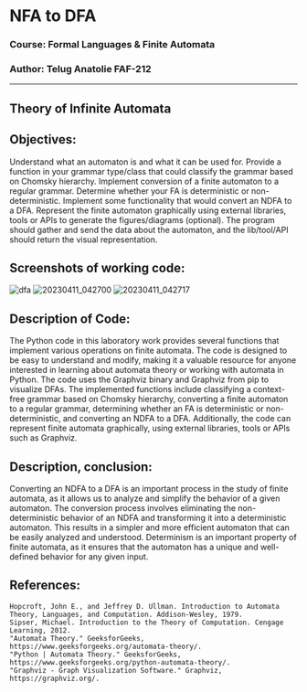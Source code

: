 # NFA to DFA
### Course: Formal Languages & Finite Automata
### Author: Telug Anatolie FAF-212
----

## Theory of Infinite Automata
## Objectives:
Understand what an automaton is and what it can be used for.
Provide a function in your grammar type/class that could classify the grammar based on Chomsky hierarchy.
Implement conversion of a finite automaton to a regular grammar.
Determine whether your FA is deterministic or non-deterministic.
Implement some functionality that would convert an NDFA to a DFA.
Represent the finite automaton graphically using external libraries, tools or APIs to generate the figures/diagrams (optional). The program should gather and send the data about the automaton, and the lib/tool/API should return the visual representation.
## Screenshots of working code:
![dfa](https://user-images.githubusercontent.com/113394083/231146346-96184649-6cd4-464d-b0a8-a05b23f537cd.png)
![20230411_042700](https://user-images.githubusercontent.com/113394083/231146351-bdf1d404-de86-4903-8fc7-2404d6bd8404.png)
![20230411_042717](https://user-images.githubusercontent.com/113394083/231146859-0240c368-1a05-4b66-bff1-6f0ab1d3a171.png)
## Description of Code:
The Python code in this laboratory work provides several functions that implement various operations on finite automata. The code is designed to be easy to understand and modify, making it a valuable resource for anyone interested in learning about automata theory or working with automata in Python. The code uses the Graphviz binary and Graphviz from pip to visualize DFAs. The implemented functions include classifying a context-free grammar based on Chomsky hierarchy, converting a finite automaton to a regular grammar, determining whether an FA is deterministic or non-deterministic, and converting an NDFA to a DFA. Additionally, the code can represent finite automata graphically, using external libraries, tools or APIs such as Graphviz.
## Description, conclusion:
Converting an NDFA to a DFA is an important process in the study of finite automata, as it allows us to analyze and simplify the behavior of a given automaton. The conversion process involves eliminating the non-deterministic behavior of an NDFA and transforming it into a deterministic automaton. This results in a simpler and more efficient automaton that can be easily analyzed and understood. Determinism is an important property of finite automata, as it ensures that the automaton has a unique and well-defined behavior for any given input.
## References:
    Hopcroft, John E., and Jeffrey D. Ullman. Introduction to Automata Theory, Languages, and Computation. Addison-Wesley, 1979.
    Sipser, Michael. Introduction to the Theory of Computation. Cengage Learning, 2012.
    "Automata Theory." GeeksforGeeks, https://www.geeksforgeeks.org/automata-theory/.
    "Python | Automata Theory." GeeksforGeeks, https://www.geeksforgeeks.org/python-automata-theory/.
    "Graphviz - Graph Visualization Software." Graphviz, https://graphviz.org/.
